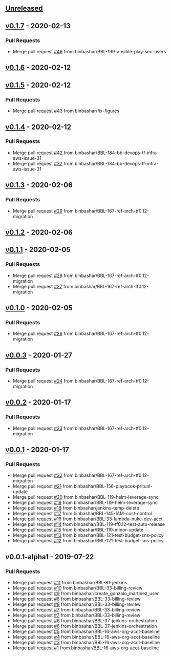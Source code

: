 <a name="unreleased"></a>
## [Unreleased]


<a name="v0.1.7"></a>
## [v0.1.7] - 2020-02-13
### Pull Requests
- Merge pull request [#46](https://github.com/binbashar/bb-devops-tf-infra-aws/issues/46) from binbashar/BBL-199-ansible-play-sec-users


<a name="v0.1.6"></a>
## [v0.1.6] - 2020-02-12

<a name="v0.1.5"></a>
## [v0.1.5] - 2020-02-12
### Pull Requests
- Merge pull request [#43](https://github.com/binbashar/bb-devops-tf-infra-aws/issues/43) from binbashar/fix-figures


<a name="v0.1.4"></a>
## [v0.1.4] - 2020-02-12
### Pull Requests
- Merge pull request [#42](https://github.com/binbashar/bb-devops-tf-infra-aws/issues/42) from binbashar/BBL-184-bb-devops-tf-infra-aws-issue-31
- Merge pull request [#32](https://github.com/binbashar/bb-devops-tf-infra-aws/issues/32) from binbashar/BBL-184-bb-devops-tf-infra-aws-issue-31


<a name="v0.1.3"></a>
## [v0.1.3] - 2020-02-06
### Pull Requests
- Merge pull request [#29](https://github.com/binbashar/bb-devops-tf-infra-aws/issues/29) from binbashar/BBL-167-ref-arch-tf0.12-migration


<a name="v0.1.2"></a>
## [v0.1.2] - 2020-02-06

<a name="v0.1.1"></a>
## [v0.1.1] - 2020-02-05
### Pull Requests
- Merge pull request [#28](https://github.com/binbashar/bb-devops-tf-infra-aws/issues/28) from binbashar/BBL-167-ref-arch-tf0.12-migration
- Merge pull request [#27](https://github.com/binbashar/bb-devops-tf-infra-aws/issues/27) from binbashar/BBL-167-ref-arch-tf0.12-migration


<a name="v0.1.0"></a>
## [v0.1.0] - 2020-02-05
### Pull Requests
- Merge pull request [#26](https://github.com/binbashar/bb-devops-tf-infra-aws/issues/26) from binbashar/BBL-167-ref-arch-tf0.12-migration


<a name="v0.0.3"></a>
## [v0.0.3] - 2020-01-27
### Pull Requests
- Merge pull request [#24](https://github.com/binbashar/bb-devops-tf-infra-aws/issues/24) from binbashar/BBL-167-ref-arch-tf0.12-migration


<a name="v0.0.2"></a>
## [v0.0.2] - 2020-01-17
### Pull Requests
- Merge pull request [#23](https://github.com/binbashar/bb-devops-tf-infra-aws/issues/23) from binbashar/BBL-167-ref-arch-tf0.12-migration


<a name="v0.0.1"></a>
## [v0.0.1] - 2020-01-17
### Pull Requests
- Merge pull request [#22](https://github.com/binbashar/bb-devops-tf-infra-aws/issues/22) from binbashar/BBL-167-ref-arch-tf0.12-migration
- Merge pull request [#21](https://github.com/binbashar/bb-devops-tf-infra-aws/issues/21) from binbashar/BBL-156-playbook-pritunl-update
- Merge pull request [#20](https://github.com/binbashar/bb-devops-tf-infra-aws/issues/20) from binbashar/BBL-119-helm-leverage-sync
- Merge pull request [#19](https://github.com/binbashar/bb-devops-tf-infra-aws/issues/19) from binbashar/BBL-119-helm-leverage-sync
- Merge pull request [#18](https://github.com/binbashar/bb-devops-tf-infra-aws/issues/18) from binbashar/jenkins-temp-delete
- Merge pull request [#17](https://github.com/binbashar/bb-devops-tf-infra-aws/issues/17) from binbashar/BBL-145-IAM-cost-control
- Merge pull request [#16](https://github.com/binbashar/bb-devops-tf-infra-aws/issues/16) from binbashar/BBL-33-lambda-nuke-dev-acct
- Merge pull request [#14](https://github.com/binbashar/bb-devops-tf-infra-aws/issues/14) from binbashar/BBL-119-tf0.12-test-auto-release
- Merge pull request [#15](https://github.com/binbashar/bb-devops-tf-infra-aws/issues/15) from binbashar/BBL-119-minor-update
- Merge pull request [#13](https://github.com/binbashar/bb-devops-tf-infra-aws/issues/13) from binbashar/BBL-121-test-budget-sns-policy
- Merge pull request [#12](https://github.com/binbashar/bb-devops-tf-infra-aws/issues/12) from binbashar/BBL-121-test-budget-sns-policy


<a name="v0.0.1-alpha1"></a>
## v0.0.1-alpha1 - 2019-07-22
### Pull Requests
- Merge pull request [#11](https://github.com/binbashar/bb-devops-tf-infra-aws/issues/11) from binbashar/BBL-81-jenkins
- Merge pull request [#10](https://github.com/binbashar/bb-devops-tf-infra-aws/issues/10) from binbashar/BBL-33-billing-review
- Merge pull request [#9](https://github.com/binbashar/bb-devops-tf-infra-aws/issues/9) from binbashar/create_gonzalo_martinez_user
- Merge pull request [#8](https://github.com/binbashar/bb-devops-tf-infra-aws/issues/8) from binbashar/BBL-33-billing-review
- Merge pull request [#8](https://github.com/binbashar/bb-devops-tf-infra-aws/issues/8) from binbashar/BBL-33-billing-review
- Merge pull request [#7](https://github.com/binbashar/bb-devops-tf-infra-aws/issues/7) from binbashar/BBL-33-billing-review
- Merge pull request [#7](https://github.com/binbashar/bb-devops-tf-infra-aws/issues/7) from binbashar/BBL-33-billing-review
- Merge pull request [#6](https://github.com/binbashar/bb-devops-tf-infra-aws/issues/6) from binbashar/BBL-37-jenkins-orchestration
- Merge pull request [#6](https://github.com/binbashar/bb-devops-tf-infra-aws/issues/6) from binbashar/BBL-37-jenkins-orchestration
- Merge pull request [#5](https://github.com/binbashar/bb-devops-tf-infra-aws/issues/5) from binbashar/BBL-16-aws-org-acct-baseline
- Merge pull request [#4](https://github.com/binbashar/bb-devops-tf-infra-aws/issues/4) from binbashar/BBL-16-aws-org-acct-baseline
- Merge pull request [#3](https://github.com/binbashar/bb-devops-tf-infra-aws/issues/3) from binbashar/BBL-16-aws-org-acct-baseline
- Merge pull request [#1](https://github.com/binbashar/bb-devops-tf-infra-aws/issues/1) from binbashar/BBL-16-aws-org-acct-baseline


[Unreleased]: https://github.com/binbashar/bb-devops-tf-infra-aws/compare/v0.1.7...HEAD
[v0.1.7]: https://github.com/binbashar/bb-devops-tf-infra-aws/compare/v0.1.6...v0.1.7
[v0.1.6]: https://github.com/binbashar/bb-devops-tf-infra-aws/compare/v0.1.5...v0.1.6
[v0.1.5]: https://github.com/binbashar/bb-devops-tf-infra-aws/compare/v0.1.4...v0.1.5
[v0.1.4]: https://github.com/binbashar/bb-devops-tf-infra-aws/compare/v0.1.3...v0.1.4
[v0.1.3]: https://github.com/binbashar/bb-devops-tf-infra-aws/compare/v0.1.2...v0.1.3
[v0.1.2]: https://github.com/binbashar/bb-devops-tf-infra-aws/compare/v0.1.1...v0.1.2
[v0.1.1]: https://github.com/binbashar/bb-devops-tf-infra-aws/compare/v0.1.0...v0.1.1
[v0.1.0]: https://github.com/binbashar/bb-devops-tf-infra-aws/compare/v0.0.3...v0.1.0
[v0.0.3]: https://github.com/binbashar/bb-devops-tf-infra-aws/compare/v0.0.2...v0.0.3
[v0.0.2]: https://github.com/binbashar/bb-devops-tf-infra-aws/compare/v0.0.1...v0.0.2
[v0.0.1]: https://github.com/binbashar/bb-devops-tf-infra-aws/compare/v0.0.1-alpha1...v0.0.1
